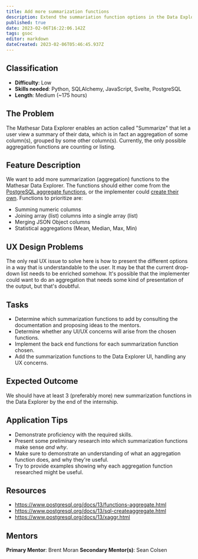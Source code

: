 ```yaml
---
title: Add more summarization functions
description: Extend the summariation function options in the Data Explorer
published: true
date: 2023-02-06T16:22:06.142Z
tags: gsoc
editor: markdown
dateCreated: 2023-02-06T05:46:45.937Z
---
```


## Classification
- **Difficulty**: Low
- **Skills needed**: Python, SQLAlchemy, JavaScript, Svelte, PostgreSQL
- **Length**: Medium (~175 hours)

## The Problem

The Mathesar Data Explorer enables an action called "Summarize" that let a user view a summary of their data, which is in fact an aggregation of some column(s), grouped by some other column(s). Currently, the only possible aggregation functions are counting or listing.

## Feature Description

We want to add more summarization (aggregation) functions to the Mathesar Data Explorer. The functions should either come from the [PostgreSQL aggregate functions](https://www.postgresql.org/docs/13/functions-aggregate.html), or the implementer could [create their own](https://www.postgresql.org/docs/13/sql-createaggregate.html). Functions to prioritize are:

- Summing numeric columns
- Joining array (list) columns into a single array (list)
- Merging JSON Object columns
- Statistical aggregations (Mean, Median, Max, Min)

## UX Design Problems

The only real UX issue to solve here is how to present the different options in a way that is understandable to the user. It may be that the current drop-down list needs to be enriched somehow. It's possible that the implementer could want to do an aggregation that needs some kind of presentation of the output, but that's doubtful.

## Tasks

- Determine which summarization functions to add by consulting the documentation and proposing ideas to the mentors.
- Determine whether any UI/UX concerns will arise from the chosen functions.
- Implement the back end functions for each summarization function chosen.
- Add the summarization functions to the Data Explorer UI, handling any UX concerns.

## Expected Outcome

We should have at least 3 (preferably more) new summarization functions in the Data Explorer by the end of the internship.

## Application Tips

- Demonstrate proficiency with the required skills.
- Present some preliminary research into which summarization functions make sense _and why_.
- Make sure to demonstrate an understanding of what an aggregation function does, and why they're useful.
- Try to provide examples showing why each aggregation function researched might be useful.

## Resources
- https://www.postgresql.org/docs/13/functions-aggregate.html
- https://www.postgresql.org/docs/13/sql-createaggregate.html
- https://www.postgresql.org/docs/13/xaggr.html

## Mentors
**Primary Mentor**: Brent Moran
**Secondary Mentor(s)**: Sean Colsen
